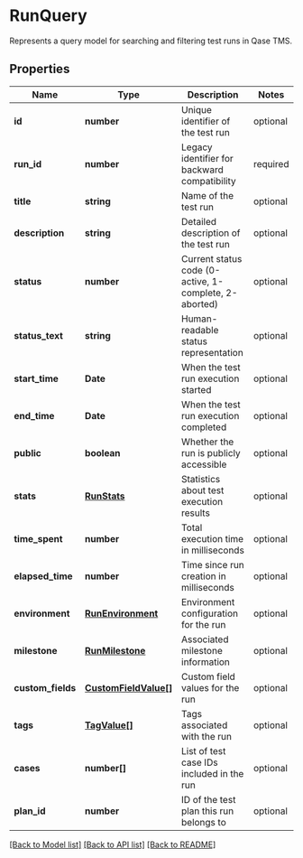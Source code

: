 # RunQuery

Represents a query model for searching and filtering test runs in Qase TMS.

## Properties

Name | Type | Description | Notes
------------ | ------------- | ------------- | -------------
**id** | **number** | Unique identifier of the test run | optional
**run_id** | **number** | Legacy identifier for backward compatibility | required
**title** | **string** | Name of the test run | optional
**description** | **string** | Detailed description of the test run | optional
**status** | **number** | Current status code (0-active, 1-complete, 2-aborted) | optional
**status_text** | **string** | Human-readable status representation | optional
**start_time** | **Date** | When the test run execution started | optional
**end_time** | **Date** | When the test run execution completed | optional
**public** | **boolean** | Whether the run is publicly accessible | optional
**stats** | [**RunStats**](RunStats.md) | Statistics about test execution results | optional
**time_spent** | **number** | Total execution time in milliseconds | optional
**elapsed_time** | **number** | Time since run creation in milliseconds | optional
**environment** | [**RunEnvironment**](RunEnvironment.md) | Environment configuration for the run | optional
**milestone** | [**RunMilestone**](RunMilestone.md) | Associated milestone information | optional
**custom_fields** | [**CustomFieldValue[]**](CustomFieldValue.md) | Custom field values for the run | optional
**tags** | [**TagValue[]**](TagValue.md) | Tags associated with the run | optional
**cases** | **number[]** | List of test case IDs included in the run | optional
**plan_id** | **number** | ID of the test plan this run belongs to | optional

[[Back to Model list]](../README.md#documentation-for-models) [[Back to API list]](../README.md#documentation-for-api-endpoints) [[Back to README]](../README.md)
